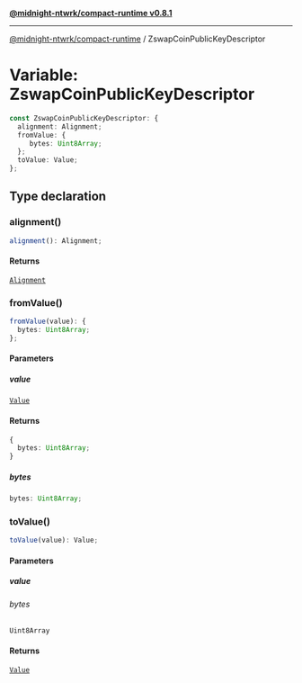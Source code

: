 [**@midnight-ntwrk/compact-runtime v0.8.1**](../README.md)

***

[@midnight-ntwrk/compact-runtime](../globals.md) / ZswapCoinPublicKeyDescriptor

# Variable: ZswapCoinPublicKeyDescriptor

```ts
const ZswapCoinPublicKeyDescriptor: {
  alignment: Alignment;
  fromValue: {
     bytes: Uint8Array;
  };
  toValue: Value;
};
```

## Type declaration

### alignment()

```ts
alignment(): Alignment;
```

#### Returns

[`Alignment`](../type-aliases/Alignment.md)

### fromValue()

```ts
fromValue(value): {
  bytes: Uint8Array;
};
```

#### Parameters

##### value

[`Value`](../type-aliases/Value.md)

#### Returns

```ts
{
  bytes: Uint8Array;
}
```

##### bytes

```ts
bytes: Uint8Array;
```

### toValue()

```ts
toValue(value): Value;
```

#### Parameters

##### value

###### bytes

`Uint8Array`

#### Returns

[`Value`](../type-aliases/Value.md)
